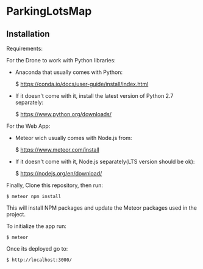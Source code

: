 # ParkingLotsMap

## Installation

Requirements:

For the Drone to work with Python libraries:
- Anaconda that usually comes with Python:

	$ https://conda.io/docs/user-guide/install/index.html

- If it doesn't come with it, install the latest version of Python 2.7 separately:

	$ https://www.python.org/downloads/

For the Web App:

- Meteor wich usually comes with Node.js from:

	$ https://www.meteor.com/install

- If it doesn't come with it, Node.js separately(LTS version should be ok):

	$ https://nodejs.org/en/download/

Finally,
Clone this repository, then run:

    $ meteor npm install

This will install NPM packages and update the Meteor packages used in the project.

To initialize the app run:

    $ meteor

Once its deployed go to:

	$ http://localhost:3000/